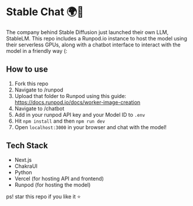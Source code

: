 # Stable Chat 🌍🦒

The company behind Stable Diffusion just launched their own LLM, StableLM. This repo includes a Runpod.io instance to host the model using their serverless GPUs, along with a chatbot interface to interact with the model in a friendly way (:

## How to use

1. Fork this repo
2. Navigate to /runpod
3. Upload that folder to Runpod using this guide: https://docs.runpod.io/docs/worker-image-creation
4. Navigate to /chatbot
5. Add in your runpod API key and your Model ID to `.env`
6. Hit `npm install` and then `npm run dev`
7. Open `localhost:3000` in your browser and chat with the model!

## Tech Stack

- Next.js
- ChakraUI
- Python
- Vercel (for hosting API and frontend)
- Runpod (for hosting the model)

ps! star this repo if you like it ⭐
